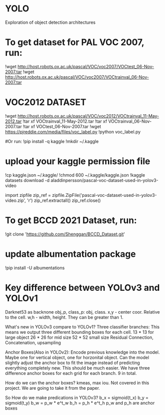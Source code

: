 # YOLO
Exploration of object detection architectures 
# To get dataset for PAL VOC 2007, run: 
!wget http://host.robots.ox.ac.uk/pascal/VOC/voc2007/VOCtest_06-Nov-2007.tar 
!wget http://host.robots.ox.ac.uk/pascal/VOC/voc2007/VOCtrainval_06-Nov-2007.tar 
# VOC2012 DATASET                                                              
!wget http://host.robots.ox.ac.uk/pascal/VOC/voc2012/VOCtrainval_11-May-2012.tar
!tar xf VOCtrainval_11-May-2012.tar
!tar xf VOCtrainval_06-Nov-2007.tar
!tar xf VOCtest_06-Nov-2007.tar
!wget https://pjreddie.com/media/files/voc_label.py
!python voc_label.py

#Or run:
!pip install -q kaggle
!mkdir ~/.kaggle
# upload your kaggle permission file
!cp kaggle.json ~/.kaggle/
!chmod 600 ~/.kaggle/kaggle.json
!kaggle datasets download -d aladdinpersson/pascal-voc-dataset-used-in-yolov3-video

import zipfile
zip_ref = zipfile.ZipFile('pascal-voc-dataset-used-in-yolov3-video.zip', 'r')
zip_ref.extractall()
zip_ref.close()

# To get BCCD 2021 Dataset, run:
!git clone 'https://github.com/Shenggan/BCCD_Dataset.git'


# update albumentation package 
!pip install -U albumentations

# Key difference between YOLOv3 and YOLOv1 
Darknet53 as backnone
obj_p, class_p: obj, class.
x,y - center coor. Relative to the cell.
w,h - width, height. They can be greater than 1.

What's new in YOLOv3 compare to YOLOv1?
Three classifier branches:
This means we output three different bounding boxes for each cell.
13 * 13 for large object
26 * 26 for mid size
52 * 52 small size
Residual Connection, Concatenation, upsampling

Anchor Boxes(Also in YOLOv2):
Encode previous knowledge into the model. Maybe one for vertical object, one for horzonital object. Can the model slightly adjust the anchor box to fit the image instead of predicting everything completely new. This should be much easier. We have three difference anchor boxes for each grid for each branch. 9 in total.

How do we can the anchor boxes?
kmeas, max iou. Not covered in this project. We are going to take it from the paper.

So How do we make predications in YOLOv3?
b_x = sigmoid(t_x)
b_y = sigmoid(t_y)
b_w = p_w * e^t_w
b_h = p_h * e^t_h
p_w and p_h are anchor boxes
